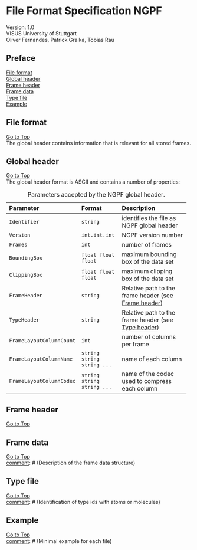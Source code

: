 # File Format Specification NGPF
Version: 1.0  
VISUS University of Stuttgart  
Oliver Fernandes, Patrick Gralka, Tobias Rau

## Preface
[File format](#file-format)  
[Global header](#global-header)  
[Frame header](#frame-header)  
[Frame data](#frame-data)  
[Type file](#type-file)  
[Example](#example)

## File format 
[comment]: # (General description of the file format + overview picture)
[Go to Top](#file-format-specification-ngpf)  
The global header contains information that is relevant for all stored frames.


## Global header
[Go to Top](#file-format-specification-ngpf)  
The global header format is ASCII and contains a number of properties:

<table style="width:97%;">
<caption> Parameters accepted by the NGPF global header.</caption>
<colgroup>
<col width="25%" />
<col width="23%" />
<col width="50%" />
</colgroup>
<thead>
<tr class="header">
<th align="left">Parameter</th>
<th align="left">Format</th>
<th align="left">Description</th>
</tr>
</thead>
<tbody>
<tr class="odd">
<td align="left"><code>Identifier</code></td>
<td align="left"><code>string</code></td>
<td align="left">identifies the file as NGPF global header</td>
</tr>
<tr class="even">
<td align="left"><code>Version</code></td>
<td align="left"><code>int.int.int</code></td>
<td align="left">NGPF version number</td>
</tr>
<tr class="odd">
<td align="left"><code>Frames</code></td>
<td align="left"><code>int</code></td>
<td align="left">number of frames</td>
</tr>
<tr class="even">
<td align="left"><code>BoundingBox</code></td>
<td align="left"><code>float float float</code></td>
<td align="left">maximum bounding box of the data set</td>
</tr>
<tr class="odd">
<td align="left"><code>ClippingBox</code></td>
<td align="left"><code>float float float</code></td>
<td align="left">maximum clipping box of the data set</td>
</tr>
<tr class="even">
<td align="left"><code>FrameHeader</code></td>
<td align="left"><code>string</code></td>
<td align="left">Relative path to the frame header (see <a href="#frame-header">Frame header</a>) </td>
</tr>
<tr class="odd">
<td align="left"><code>TypeHeader</code></td>
<td align="left"><code>string</code></td>
<td align="left">Relative path to the frame header (see <a href="#type-header">Type header</a>)</td>
</tr>
<tr class="even">
<td align="left"><code>FrameLayoutColumnCount</code></td>
<td align="left"><code>int</code></td>
<td align="left">number of columns per frame</td>
</tr>
<tr class="odd">
<td align="left"><code>FrameLayoutColumnName</code></td>
<td align="left"><code>string string string ...</code></td>
<td align="left">name of each column</td>
</tr>
<tr class="even">
<td align="left"><code>FrameLayoutColumnCodec</code></td>
<td align="left"><code>string string string ...</code></td>
<td align="left">name of the codec used to compress each column</td>
</tr>
</tbody>
</table>

## Frame header
[Go to Top](#file-format-specification-ngpf)  


## Frame data
[Go to Top](#file-format-specification-ngpf)  
[comment]: # (Description of the frame data structure)

## Type file
[Go to Top](#file-format-specification-ngpf)  
[comment]: # (Identification of type ids with atoms or molecules)


## Example
[Go to Top](#file-format-specification-ngpf)  
[comment]: # (Minimal example for each file)

[ZFP]: (https://github.com/Unidata/compression/tree/master/zfp)